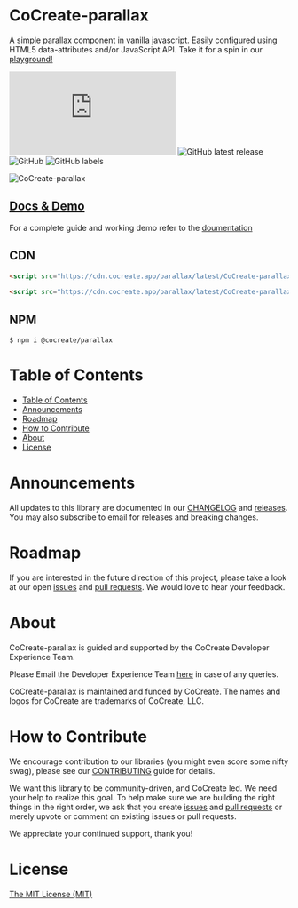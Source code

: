 # CoCreate-parallax

A simple parallax component in vanilla javascript. Easily configured using HTML5 data-attributes and/or JavaScript API. Take it for a spin in our [playground!](https://cocreate.app/docs/parallax)

![GitHub file size in bytes](https://img.shields.io/github/size/CoCreate-app/CoCreate-parallax/dist/CoCreate-parallax.min.js?label=minified%20size&style=for-the-badge)
![GitHub latest release](https://img.shields.io/github/v/release/CoCreate-app/CoCreate-parallax?style=for-the-badge)
![GitHub](https://img.shields.io/github/license/CoCreate-app/CoCreate-parallax?style=for-the-badge)
![GitHub labels](https://img.shields.io/github/labels/CoCreate-app/CoCreate-parallax/help%20wanted?style=for-the-badge)

![CoCreate-parallax](https://cdn.cocreate.app/docs/CoCreate-parallax.gif)

## [Docs & Demo](https://cocreate.app/docs/parallax)

For a complete guide and working demo refer to the [doumentation](https://cocreate.app/docs/parallax)

## CDN

```html
<script src="https://cdn.cocreate.app/parallax/latest/CoCreate-parallax.min.js"></script>
```

```html
<script src="https://cdn.cocreate.app/parallax/latest/CoCreate-parallax.min.css"></script>
```

## NPM

```shell
$ npm i @cocreate/parallax
```

# Table of Contents

- [Table of Contents](#table-of-contents)
- [Announcements](#announcements)
- [Roadmap](#roadmap)
- [How to Contribute](#how-to-contribute)
- [About](#about)
- [License](#license)

<a name="announcements"></a>

# Announcements

All updates to this library are documented in our [CHANGELOG](https://github.com/CoCreate-app/CoCreate-parallax/blob/master/CHANGELOG.md) and [releases](https://github.com/CoCreate-app/CoCreate-parallax/releases). You may also subscribe to email for releases and breaking changes.

<a name="roadmap"></a>

# Roadmap

If you are interested in the future direction of this project, please take a look at our open [issues](https://github.com/CoCreate-app/CoCreate-parallax/issues) and [pull requests](https://github.com/CoCreate-app/CoCreate-parallax/pulls). We would love to hear your feedback.

<a name="about"></a>

# About

CoCreate-parallax is guided and supported by the CoCreate Developer Experience Team.

Please Email the Developer Experience Team [here](mailto:develop@cocreate.app) in case of any queries.

CoCreate-parallax is maintained and funded by CoCreate. The names and logos for CoCreate are trademarks of CoCreate, LLC.

<a name="contribute"></a>

# How to Contribute

We encourage contribution to our libraries (you might even score some nifty swag), please see our [CONTRIBUTING](https://github.com/CoCreate-app/CoCreate-parallax/blob/master/CONTRIBUTING.md) guide for details.

We want this library to be community-driven, and CoCreate led. We need your help to realize this goal. To help make sure we are building the right things in the right order, we ask that you create [issues](https://github.com/CoCreate-app/CoCreate-parallax/issues) and [pull requests](https://github.com/CoCreate-app/CoCreate-parallax/pulls) or merely upvote or comment on existing issues or pull requests.

We appreciate your continued support, thank you!

# License

[The MIT License (MIT)](https://github.com/CoCreate-app/CoCreate-parallax/blob/master/LICENSE)
